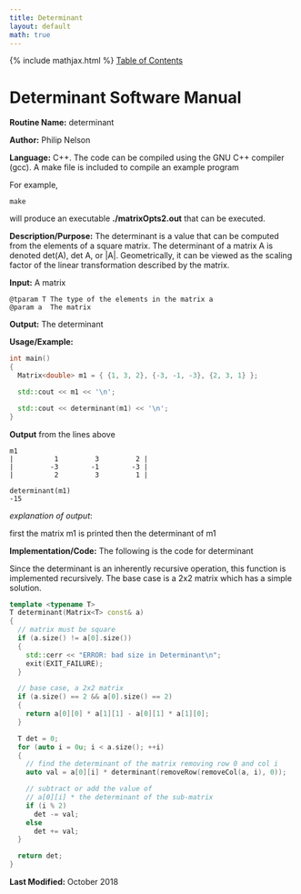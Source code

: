 ```yaml
---
title: Determinant
layout: default
math: true
---
```

{% include mathjax.html %}
<a href="https://philipnelson5.github.io/math4610/SoftwareManual"> Table of Contents </a>
# Determinant Software Manual

**Routine Name:** determinant

**Author:** Philip Nelson

**Language:** C++. The code can be compiled using the GNU C++ compiler (gcc). A make file is included to compile an example program

For example,

```
make
```

will produce an executable **./matrixOpts2.out** that can be executed.

**Description/Purpose:** The determinant is a value that can be computed from the elements of a square matrix. The determinant of a matrix A is denoted det(A), det A, or \|A\|. Geometrically, it can be viewed as the scaling factor of the linear transformation described by the matrix.

**Input:** A matrix

```
@tparam T The type of the elements in the matrix a
@param a  The matrix
```

**Output:** The determinant

**Usage/Example:**

``` cpp
int main()
{
  Matrix<double> m1 = { {1, 3, 2}, {-3, -1, -3}, {2, 3, 1} };

  std::cout << m1 << '\n';

  std::cout << determinant(m1) << '\n';
}
```

**Output** from the lines above
```
m1
|          1         3         2 |
|         -3        -1        -3 |
|          2         3         1 |

determinant(m1)
-15
```

_explanation of output_:

first the matrix m1 is printed then the determinant of m1

**Implementation/Code:** The following is the code for determinant

Since the determinant is an inherently recursive operation, this function is implemented recursively. The base case is a 2x2 matrix which has a simple solution.

``` cpp
template <typename T>
T determinant(Matrix<T> const& a)
{
  // matrix must be square
  if (a.size() != a[0].size())
  {
    std::cerr << "ERROR: bad size in Determinant\n";
    exit(EXIT_FAILURE);
  }

  // base case, a 2x2 matrix
  if (a.size() == 2 && a[0].size() == 2)
  {
    return a[0][0] * a[1][1] - a[0][1] * a[1][0];
  }

  T det = 0;
  for (auto i = 0u; i < a.size(); ++i)
  {
    // find the determinant of the matrix removing row 0 and col i
    auto val = a[0][i] * determinant(removeRow(removeCol(a, i), 0));

    // subtract or add the value of
    // a[0][i] * the determinant of the sub-matrix
    if (i % 2)
      det -= val;
    else
      det += val;
  }

  return det;
}
```

**Last Modified:** October 2018
